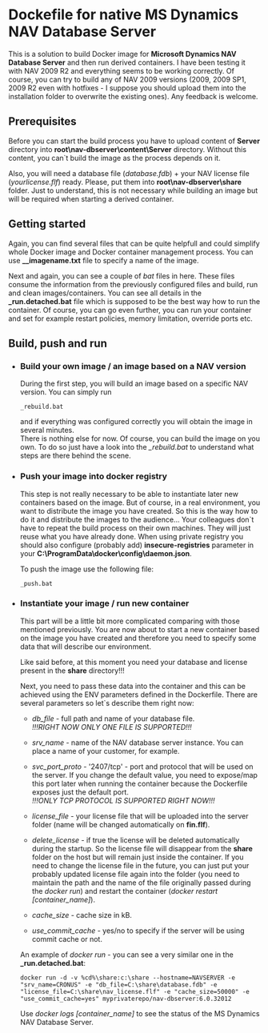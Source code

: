 # Dockefile for native MS Dynamics NAV Database Server

This is a solution to build Docker image for **Microsoft Dynamics NAV Database Server** and then run derived containers. I have been testing it with NAV 2009 R2 and everything seems to be working correctly. Of course, you can try to build any of NAV 2009 versions (2009, 2009 SP1, 2009 R2 even with hotfixes - I suppose you should upload them into the installation folder to overwrite the existing ones). Any feedback is welcome.

## Prerequisites
Before you can start the build process you have to upload content of **Server** directory into **root\nav-dbserver\content\Server** directory.
Without this content, you can\`t build the image as the process depends on it. 

Also, you will need a database file (*database.fdb*) + your NAV license file (*yourlicense.flf*) ready. Please, put them into **root\nav-dbserver\share** folder. Just to understand, this is not necessary while building an image but will be required when starting a derived container.


## Getting started
Again, you can find several files that can be quite helpfull and could simplify whole Docker image and Docker container management process.
You can use **__imagename.txt** file to specify a name of the image.

Next and again, you can see a couple of *bat* files in here. 
These files consume the information from the previously configured files and build, run and clean images/containers. 
You can see all details in the **_run.detached.bat** file which is supposed to be the best way how to run the container. 
Of course, you can go even further, you can run your container and set for example restart policies, memory limitation, override ports etc.

## Build, push and run
* ### Build your own image / an image based on a NAV version
    During the first step, you will build an image based on a specific NAV version. You can simply run 
    ```
    _rebuild.bat
    ```
    and if everything was configured correctly you will obtain the image in several minutes.  
    There is nothing else for now. Of course, you can build the image on you own. To do so just have a look into the *_rebuild.bat* to understand what steps are there behind the scene.

* ### Push your image into docker registry
    This step is not really necessary to be able to instantiate later new containers based on the image. 
    But of course, in a real environment, you want to distribute the image you have created. 
    So this is the way how to do it and distribute the images to the audience... 
    Your colleagues don`t have to repeat the build process on their own machines. They will just reuse what you have already done.
    When using private registry you should also configure (probably add) **insecure-registries** parameter in your **C:\ProgramData\docker\config\daemon.json**.

    To push the image use the following file:
    ```
    _push.bat
    ```

* ### Instantiate your image / run new container
    This part will be a little bit more complicated comparing with those mentioned previously. 
    You are now about to start a new container based on the image you have created and therefore you need to specify some data that will describe our environment.

    Like said before, at this moment you need your database and license present in the **share** directory!!!
    
    Next, you need to pass these data into the container and this can be achieved using the ENV parameters defined in the Dockerfile.
    There are several parameters so let`s describe them right now:

    * *db_file* - full path and name of your database file.  
    *!!!RIGHT NOW ONLY ONE FILE IS SUPPORTED!!!*

    * *srv_name* - name of the NAV database server instance. You can place a name of your customer, for example.

    * *svc_port_proto* - '2407/tcp' - port and protocol that will be used on the server.
    If you change the default value, you need to expose/map this port later when running the container because the Dockerfile exposes just the default port.  
    *!!!ONLY TCP PROTOCOL IS SUPPORTED RIGHT NOW!!!*

    * *license_file* - your license file that will be uploaded into the server folder (name will be changed automatically on **fin.flf**).
    
    * *delete_license* - if true the license will be deleted automatically during the startup. So the license file will disappear from the **share** folder on the host but will remain just inside the container. If you need to change the license file in the future, you can just put your probably updated license file again into the folder (you need to maintain the path and the name of the file originally passed during the *docker run*) and restart the container (*docker restart [container_name]*).

    * *cache_size* - cache size in kB.
    
    * *use_commit_cache* - yes/no to specify if the server will be using commit cache or not. 

    An example of *docker run* - you can see a very similar one in the **_run.detached.bat**:
    ```
    docker run -d -v %cd%\share:c:\share --hostname=NAVSERVER -e "srv_name=CRONUS" -e "db_file=C:\share\database.fdb" -e "license_file=C:\share\nav_license.flf" -e "cache_size=50000" -e "use_commit_cache=yes" myprivaterepo/nav-dbserver:6.0.32012
    ```

    Use *docker logs [container_name]* to see the status of the MS Dynamics NAV Database Server.